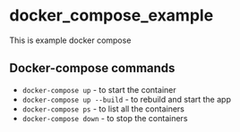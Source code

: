 # docker_compose_example
This is example docker compose

## Docker-compose commands

* `docker-compose up` - to start the container
* `docker-compose up --build` - to rebuild and start the app
* `docker-compose ps` - to list all the containers
* `docker-compose down` - to stop the containers

